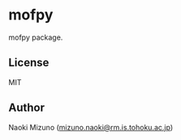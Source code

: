 # mofpy

mofpy package.


## License

MIT


## Author

Naoki Mizuno (mizuno.naoki@rm.is.tohoku.ac.jp)
